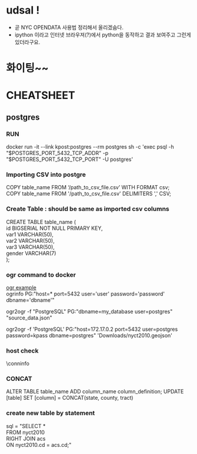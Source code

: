 # udsal !
- 곧 NYC OPENDATA 사용법 정리해서 올리겠숨다.
- ipython 이라고 인터넷 브라우져(?)에서 python을 동작하고 결과 보여주고 그런게 있더라구요.

# 화이팅~~

# CHEATSHEET

## postgres

### RUN
docker run -it --link kpost:postgres --rm postgres sh -c 'exec psql -h "$POSTGRES_PORT_5432_TCP_ADDR" -p "$POSTGRES_PORT_5432_TCP_PORT" -U postgres'

### Importing CSV into postgre
COPY table_name FROM ‘/path_to_csv_file.csv’ WITH FORMAT csv; <br>
COPY table_name FROM '/path_to_csv_file.csv' DELIMITERS ',' CSV; <br>

### Create Table : should be same as imported csv columns
CREATE TABLE table_name ( <br>
id BIGSERIAL NOT NULL PRIMARY KEY, <br>
var1 VARCHAR(50), <br>
var2 VARCHAR(50), <br>
var3 VARCHAR(50), <br>
gender VARCHAR(7) <br>
); <br>

### ogr command to docker
[ogr example](https://morphocode.com/using-ogr2ogr-convert-data-formats-geojson-postgis-esri-geodatabase-shapefiles/) <br>
ogrinfo PG:"host=* port=5432 user='user' password='password' dbname='dbname'" <br>

ogr2ogr -f "PostgreSQL" PG:"dbname=my_database user=postgres" "source_data.json" <br>

ogr2ogr -f 'PostgreSQL' PG:"host=172.17.0.2 port=5432 user=postgres password=kpass dbname=postgres" 'Downloads/nyct2010.geojson'

### host check
\conninfo <br>

### CONCAT
  ALTER TABLE table_name
  ADD column_name column_definition;
  UPDATE [table]
  SET [column] = CONCAT(state, county, tract)

### create new table by statement
  sql = "SELECT * \
  FROM nyct2010 \
  RIGHT JOIN acs \
  ON nyct2010.cd = acs.cd;"

